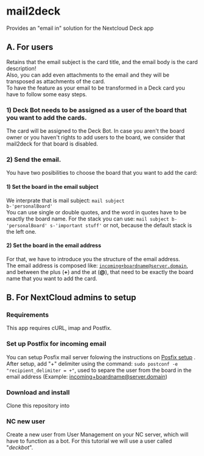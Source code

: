 # mail2deck
Provides an "email in" solution for the Nextcloud Deck app
## A. For users
Retains that the email subject is the card title, and the email body is the card description! <br/>
Also, you can add even attachments to the email and they will be transposed as attachments of the card.<br/>
To have the feature as your email to be transformed in a Deck card you have to follow some easy steps.
### 1) Deck Bot needs to be assigned as a user of the board that you want to add the cards.
The card will be assigned to the Deck Bot. In case you aren't the board owner or you haven't rights to add users to the board, we consider that mail2deck for that board is disabled.
### 2) Send the email.
You have two posibilities to choose the board that you want to add the card:
#### 1) Set the board in the email subject
We interprate that is mail subject:
<code>mail subject b-'personalBoard'</code><br/>
You can use single or double quotes, and the word in quotes have to be exactly the board name.
For the stack you can use:
<code>mail subject b-'personalBoard' s-'important stuff'</code>
or not, because the default stack is the left one.
#### 2) Set the board in the email address
For that, we have to introduce you the structure of the email address.<br/>
The email address is composed like:
<code>incoming+boardname@server.domain</code>, and between the plus (**+**) and the at (**@**), that need to be exactly the board name that you want to add the card.

## B. For NextCloud admins to setup
### Requirements
This app requires cURL, imap and Postfix.
### Set up Postfix for incoming email
You can setup Posfix mail server folowing the instructions on [Posfix setup](https://docs.gitlab.com/ee/administration/reply_by_email_postfix_setup.html) . <br>
After setup, add "+" delimiter using the command: <code>sudo postconf -e "recipient_delimiter = +"</code>, used to separe the user from the board in the email address (Example: incoming+boardname@server.domain)
### Download and install
Clone this repository into 
### NC new user
Create a new user from User Management on your NC server, which will have to function as a bot.
For this tutorial we will use a user called "*deckbot*".
### 
